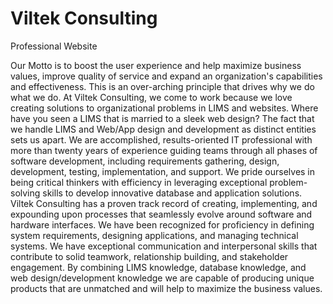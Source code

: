 # Viltek Consulting
Professional Website

Our Motto is to boost the user experience and help maximize business values, improve quality of service and expand an organization's capabilities and effectiveness. This is an over-arching principle that drives why we do what we do. At Viltek Consulting, we come to work because we love creating solutions to organizational problems in LIMS and websites. Where have you seen a LIMS that is married to a sleek web design? The fact that we handle LIMS and Web/App design and development as distinct entities sets us apart.
We are accomplished, results-oriented IT professional with more than twenty years of experience guiding teams through all phases of software development, including requirements gathering, design, development, testing, implementation, and support. We pride ourselves in being critical thinkers with efficiency in leveraging exceptional problem-solving skills to develop innovative database and application solutions.
Viltek Consulting has a proven track record of creating, implementing, and expounding upon processes that seamlessly evolve around software and hardware interfaces. We have been recognized for proficiency in defining system requirements, designing applications, and managing technical systems. We have exceptional communication and interpersonal skills that contribute to solid teamwork, relationship building, and stakeholder engagement.
By combining LIMS knowledge, database knowledge, and web design/development knowledge we are capable of producing unique products that are unmatched and will help to maximize the business values.
